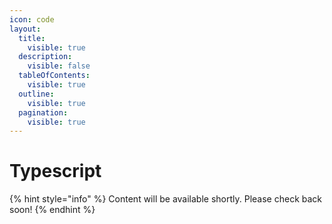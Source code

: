 ```yaml
---
icon: code
layout:
  title:
    visible: true
  description:
    visible: false
  tableOfContents:
    visible: true
  outline:
    visible: true
  pagination:
    visible: true
---
```


# Typescript

{% hint style="info" %}
Content will be available shortly. Please check back soon!
{% endhint %}
